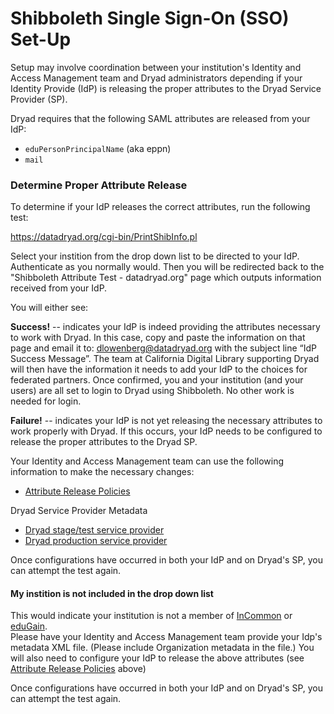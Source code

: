 # Shibboleth Single Sign-On (SSO) Set-Up

Setup may involve coordination between your institution's Identity and Access Management team and Dryad administrators depending if your Identity Provide (IdP) is releasing the proper attributes to the Dryad Service Provider (SP). 


Dryad requires that the following SAML attributes are released from your IdP:
- `eduPersonPrincipalName` (aka eppn)
- `mail` 

### Determine Proper Attribute Release
To determine if your IdP releases the correct attributes, run the following test:

https://datadryad.org/cgi-bin/PrintShibInfo.pl
 
Select your instition from the drop down list to be directed to your IdP.  Authenticate as you normally would.  Then you will be redirected back to the "Shibboleth Attribute Test - datadryad.org" page which outputs information received from your IdP. 

You will either see:

**Success!** -- indicates your IdP is indeed providing the attributes necessary to work with Dryad. In this case, copy and paste the information on that page and email it to: [dlowenberg@datadryad.org](mailto:dlowenber@datadryad.org)  with the subject line “IdP Success Message”. The team at California Digital Library supporting Dryad will then have the information it needs to add your IdP to the choices for federated partners. Once confirmed, you and your institution (and your users) are all set to login to Dryad using Shibboleth.  No other work is needed for login.

**Failure!** -- indicates your IdP is not yet releasing the necessary attributes to work properly with Dryad.  If this occurs, your IdP needs to be configured to release the proper attributes to the Dryad SP. 

Your Identity and Access Management team can use the following information to make the necessary changes:
- [Attribute Release Policies](https://github.com/CDL-Dryad/dryad-app/blob/main/documentation/membership/dyrad_attribute_release.xml)

Dryad Service Provider Metadata
- [Dryad stage/test service provider](https://mdq.incommon.org/entities/https%3A%2F%2Fdash-stg.cdlib.org%2Fshibboleth)
- [Dryad production service provider](https://mdq.incommon.org/entities/https%3A%2F%2Fdatadryad.org%2Fshibboleth)

Once configurations have occurred in both your IdP and on Dryad's SP, you can attempt the test again.

#### My instition is not included in the drop down list
This would indicate your institution is not a member of [InCommon](https://www.incommon.org/) or [eduGain](https://technical.edugain.org/metadata).  
Please have your Identity and Access Management team provide your Idp's metadata XML file.  (Please include Organization metadata in the file.)  You will also need to configure your IdP to release the above attributes (see [Attribute Release Policies](https://github.com/CDL-Dryad/dryad-app/blob/main/documentation/membership/dyrad_attribute_release.xml) above)

Once configurations have occurred in both your IdP and on Dryad's SP, you can attempt the test again.

